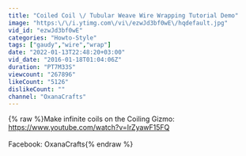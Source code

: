 ```yaml
---
title: "Coiled Coil \/ Tubular Weave Wire Wrapping Tutorial Demo"
image: "https:\/\/i.ytimg.com\/vi\/ezwJd3bf0wE\/hqdefault.jpg"
vid_id: "ezwJd3bf0wE"
categories: "Howto-Style"
tags: ["gaudy","wire","wrap"]
date: "2022-01-13T22:48:20+03:00"
vid_date: "2016-01-18T01:04:06Z"
duration: "PT7M33S"
viewcount: "267896"
likeCount: "5126"
dislikeCount: ""
channel: "OxanaCrafts"
---
```

{% raw %}Make infinite coils on the Coiling Gizmo: <a rel="nofollow" target="blank" href="https://www.youtube.com/watch?v=IrZyawF15FQ">https://www.youtube.com/watch?v=IrZyawF15FQ</a><br /><br />Facebook: OxanaCrafts{% endraw %}
